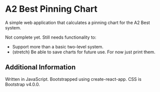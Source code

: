 # A2 Best Pinning Chart

A simple web application that calculates a pinning chart for the A2 Best system.

Not complete yet. Still needs functionality to:
- Support more than a basic two-level system.
- (stretch) Be able to save charts for future use. For now just print them.

## Additional Information
Written in JavaScript. Bootstrapped using create-react-app. CSS is Bootstrap v4.0.0.